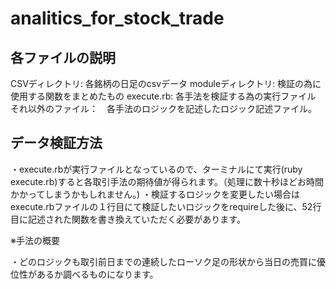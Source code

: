 # analitics_for_stock_trade

## 各ファイルの説明

CSVディレクトリ: 各銘柄の日足のcsvデータ
moduleディレクトリ: 検証の為に使用する関数をまとめたもの
execute.rb: 各手法を検証する為の実行ファイル
それ以外のファイル：　各手法のロジックを記述したロジック記述ファイル。

## データ検証方法

・execute.rbが実行ファイルとなっているので、ターミナルにて実行(ruby execute.rb)すると各取引手法の期待値が得られます。（処理に数十秒ほどお時間かかってしまうかもしれません。)
・検証するロジックを変更したい場合はexecute.rbファイルの１行目にて検証したいロジックをrequireした後に、52行目に記述された関数を書き換えていただく必要があります。

※手法の概要

・どのロジックも取引前日までの連続したローソク足の形状から当日の売買に優位性があるか調べるものになります。
